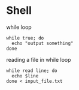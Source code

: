 # Shell

while loop
```shell
while true; do   
  echo "output something"
done 
```
reading a file in while loop
```shell
while read line; do   
  echo $line
done < input_file.txt
```
